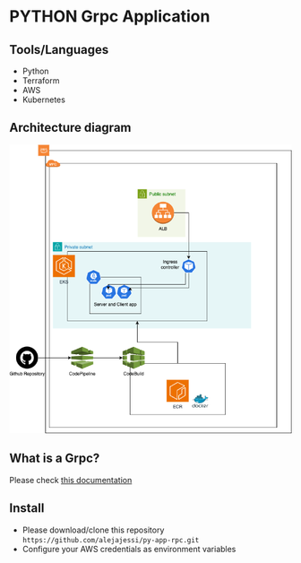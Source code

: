 # PYTHON Grpc Application

## Tools/Languages

- Python
- Terraform
- AWS
- Kubernetes

## Architecture diagram

![Architecture diagram](diagrama.png)

## What is a Grpc?

Please check [this documentation](https://grpc.io/docs/languages/python/basics/)

## Install

- Please download/clone this repository  `https://github.com/alejajessi/py-app-rpc.git`
- Configure your AWS credentials as environment variables

